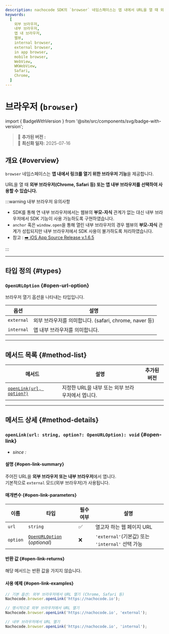 ```yaml
---
description: nachocode SDK의 `browser` 네임스페이스는 앱 내에서 URL을 열 때 외부 또는 내부 브라우저를 선택하여 열 수 있는 기능을 제공합니다.
keywords:
  [
    외부 브라우저,
    내부 브라우저,
    앱 내 브라우저,
    웹뷰,
    internal browser,
    external browser,
    in app browser,
    mobile browser,
    WebView,
    WKWebView,
    Safari,
    Chrome,
  ]
---
```


# 브라우저 (`browser`)

import { BadgeWithVersion } from '@site/src/components/svg/badge-with-version';

> 🚀 **추가된 버전 :** <BadgeWithVersion type="SDK" version="v1.0.3" link="/docs/releases/v1/sdk/release-v-1-0-3" /> <BadgeWithVersion type="Android" version="v1.1.0" link="/docs/releases/v1/app-source/android/release-v-1-1-0" /> <BadgeWithVersion type="iOS" version="v1.1.0" link="/docs/releases/v1/app-source/ios/release-v-1-1-0" />  
> 🔔 **최신화 일자:** 2025-07-16

## **개요** {#overview}

`browser` 네임스페이스는 **앱 내에서 링크를 열기 위한 브라우저 기능**을 제공합니다.

URL을 열 때 **외부 브라우저(Chrome, Safari 등) 또는 앱 내부 브라우저를 선택하여 사용할 수 있습니다.**

:::warning 내부 브라우저 유의사항

- SDK를 통해 연 내부 브라우저에서는 웹뷰의 **부모-자식** 관계가 없는 대신 내부 브라우저에서 SDK 기능이 사용 가능하도록 구현하였습니다.
- `anchor` 혹은 `window.open`을 통해 열린 내부 브라우저의 경우 웹뷰의 **부모-자식** 관계가 성립되지만 내부 브라우저에서 SDK 사용이 불가하도록 처리하였습니다.
- 참고 : [➡️ iOS App Source Release v.1.6.5](/docs/releases/v1/app-source/ios/release-v-1-6-5)

:::

---

## **타입 정의** {#types}

### **`OpenURLOption`** {#open-url-option}

브라우저 열기 옵션을 나타내는 타입입니다.

| 옵션       | 설명                                                   |
| ---------- | ------------------------------------------------------ |
| `external` | 외부 브라우저를 의미합니다. (safari, chrome, naver 등) |
| `internal` | 앱 내부 브라우저를 의미합니다.                         |

---

## **메서드 목록** {#method-list}

| 메서드                                 | 설명                                             | 추가된 버전                                                                                   |
| -------------------------------------- | ------------------------------------------------ | --------------------------------------------------------------------------------------------- |
| [`openLink(url, option?)`](#open-link) | 지정한 URL을 내부 또는 외부 브라우저에서 엽니다. | <BadgeWithVersion type="SDK" version="v1.0.3" link="/docs/releases/v1/sdk/release-v-1-0-3" /> |

---

## **메서드 상세** {#method-details}

### **`openLink(url: string, option?: OpenURLOption): void`** {#open-link}

- _since :_ <BadgeWithVersion type="SDK" version="v1.0.3" link="/docs/releases/v1/sdk/release-v-1-0-3" />

#### 설명 {#open-link-summary}

주어진 URL을 **외부 브라우저 또는 내부 브라우저**에서 엽니다.  
기본적으로 `external` 모드(외부 브라우저)가 사용됩니다.

#### 매개변수 {#open-link-parameters}

| 이름     | 타입                                             | 필수 여부 | 설명                                             |
| -------- | ------------------------------------------------ | --------- | ------------------------------------------------ |
| `url`    | `string`                                         | ✅        | 열고자 하는 웹 페이지 URL                        |
| `option` | [`OpenURLOption`](#open-url-option) (_optional_) | ❌        | `'external'`(기본값) 또는 `'internal'` 선택 가능 |

#### 반환 값 {#open-link-returns}

해당 메서드는 반환 값을 가지지 않습니다.

#### 사용 예제 {#open-link-examples}

```javascript
// 기본 옵션: 외부 브라우저에서 URL 열기 (Chrome, Safari 등)
Nachocode.browser.openLink('https://nachocode.io');
```

```javascript
// 명시적으로 외부 브라우저에서 URL 열기
Nachocode.browser.openLink('https://nachocode.io', 'external');
```

```javascript
// 내부 브라우저에서 URL 열기
Nachocode.browser.openLink('https://nachocode.io', 'internal');
```

